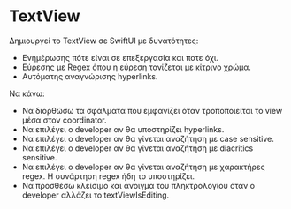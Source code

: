 # TextView

Δημιουργεί το TextView σε SwiftUI με δυνατότητες: 

- Ενημέρωσης πότε είναι σε επεξεργασία και ποτε όχι.
- Εύρεσης με Regex όπου η εύρεση τονίζεται με κίτρινο χρώμα.
- Αυτόματης αναγνώρισης hyperlinks.


Να κάνω:
- Να διορθώσω τα σφάλματα που εμφανίζει όταν τροποποιείται το view μέσα στον coordinator.
- Να επιλέγει ο developer αν θα υποστηρίζει hyperlinks.
- Να επιλέγει ο developer αν θα γίνεται αναζήτηση με case sensitive.
- Να επιλέγει ο developer αν θα γίνεται αναζήτηση με diacritics sensitive.
- Να επιλέγει ο developer αν θα γίνεται αναζήτηση με χαρακτήρες regex. Η συνάρτηση regex ήδη το υποστηρίζει.
- Να προσθέσω κλείσιμο και άνοιγμα του πληκτρολογίου όταν ο developer αλλάζει το textViewIsEditing.
